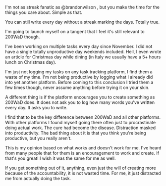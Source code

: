 I'm not as streak fanatic as @brandonwilson , but you make the time for the things you care about. Simple as that.

You can still write every day without a streak marking the days.
Totally true.

I'm going to launch myself on a tangent that I feel it's still relevant to 200WaD though.

I've been working on multiple tasks every day since November. I did not have a single totally unproductive day weekends included. Hell, I even wrote an article for Christmas day while dining (in Italy we usually have a 5+ hours lunch on Christmas day).

I'm just not logging my tasks on any task tracking platform, I find them a waste of my time. I'm not being productive by logging what I already did into yet another platform. Before coming to this conclusion I tried them a few times though, never assume anything before trying it on your skin.

A different thing is if the platform encourages you to create something as 200WaD does. It does not ask you to log how many words you've written every day. It asks you to write.

I find that to be the key difference between 200WaD and all other platforms. With other platforms I found myself going there often just to procrastinate doing actual work. The cure had become the disease. Distraction masked into productivity. The bad thing about it is that you think you're being productive, but you really aren't.

This is my opinion based on what works and doesn't work for me. I've heard from many people that for them is an encouragement to work and create. If that's you great! I wish it was the same for me as well.

If you get something out of it, anything, even just the will of creating more because of the accountability, it is not wasted time. For me, it just distracted me from actually doing the task.
